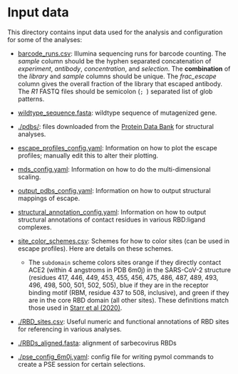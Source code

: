 # Input data

This directory contains input data used for the analysis and configuration for some of the analyses:

 - [barcode_runs.csv](barcode_runs.csv): Illumina sequencing runs for barcode counting.
   The *sample* column should be the hyphen separated concatenation of *experiment*, *antibody*, *concentration*, and *selection*.
   The **combination** of the *library* and *sample* columns should be unique.
   The *frac_escape* column gives the overall fraction of the library that escaped antibody.
   The *R1* FASTQ files should be semicolon (`; `) separated list of glob patterns.

 - [wildtype_sequence.fasta](wildtype_sequence.fasta): wildtype sequence of mutagenized gene.

 - [./pdbs/](pdbs): files downloaded from the [Protein Data Bank](https://www.rcsb.org/) for structural analyses.

 - [escape_profiles_config.yaml](escape_profiles_config.yaml): Information on how to plot the escape profiles; manually edit this to alter their plotting.

 - [mds_config.yaml](mds_config.yaml): Information on how to do the multi-dimensional scaling.

 - [output_pdbs_config.yaml](output_pdbs_config.yaml): Information on how to output structural mappings of escape.

 - [structural_annotation_config.yaml](structural_annotation_config.yaml): Information on how to output structural annotations of contact residues in various RBD:ligand complexes.

 - [site_color_schemes.csv](site_color_schemes.csv): Schemes for how to color sites (can be used in escape profiles). Here are details on these schemes.

   - The `subdomain` scheme colors sites orange if they directly contact ACE2 (within 4 angstroms in PDB 6m0j) in the SARS-CoV-2 structure (residues 417, 446, 449, 453, 455, 456, 475, 486, 487, 489, 493, 496, 498, 500, 501, 502, 505), blue if they are in the receptor binding motif (RBM, residue 437 to 508, inclusive), and green if they are in the core RBD domain (all other sites). These definitions match those used in [Starr et al (2020)](https://www.cell.com/cell/fulltext/S0092-8674(20)31003-5).

 - [./RBD_sites.csv](RBD_sites.csv): Useful numeric and functional annotations of RBD sites for referencing in various analyses.

 - [./RBDs_aligned.fasta](RBDs_aligned.fasta): alignment of sarbecovirus RBDs

  - [./pse_config_6m0j.yaml](pse_config.yaml): config file for writing pymol commands to create a PSE session for certain selections.

